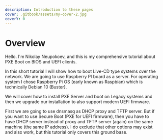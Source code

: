 ```yaml
---
description: Introduction to these pages
cover: .gitbook/assets/my-cover-2.jpg
coverY: 0
---
```


# Overview

Hello. I'm Nikolay Neupokoev, and this is my comprehensive tutorial about PXE Boot on BIOS and UEFI clients.

In this short tutorial I will show how to boot Live-CD type systems over the network. We are going to use Raspberry PI board as a server. For operating system I chose Raspberry Pi OS (early known as Raspbian) which is technically Debian 10 (Buster).

We will cover how to install PXE Server and boot on Legacy systems and then we upgrade our installation to also support modern UEFI firmware.

First we are going to use dnsmasq as DHCP proxy and TFTP server. But if you want to use Secure Boot (PXE for UEFI firmware), then you have to have DHCP server instead of proxy and TFTP server (again) on the same machine (the same IP address). I do exclude that other options may exist and also work, but this tutorial only covers this ground base.
